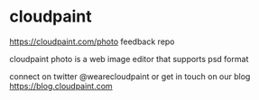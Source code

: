 # cloudpaint
https://cloudpaint.com/photo feedback repo

cloudpaint photo is a web image editor that supports psd format

connect on twitter @wearecloudpaint
or get in touch on our blog https://blog.cloudpaint.com
